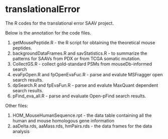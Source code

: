# translationalError
The R codes for the translational error SAAV project.

Below is the annotation for the code files.

1. getMousePeptide.R - the R script for obtaining the theoretical mouse peptides.
2. backgroundDataFrames.R and savStatistics.R - to summarize the patterns for SAAVs from PDX or from TCGA somatic mutation.
3. CollectGS.R - collect gold-standard PSMs from mouseDb-informed search
4. evaFpOpen.R and fpOpenEvaFuc.R - parse and evalute MSFragger open search results.
5. dpSearch.R and fpEvaFun.R - parse and evalute MaxQuant dependent search results.
6. pFind_eva_all.R - parse and evaluate Open-pFind search results.


Other files:
1. HOM_MouseHumanSequence.rpt - the data table containing all the human and mouse homologous gene information
2. aaDelta.rds, aaMass.rds, hmPairs.rds - the data frames for the data analysis
